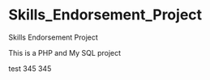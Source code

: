 # Skills_Endorsement_Project
Skills Endorsement Project

This is a PHP and My SQL project

test 345 345